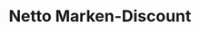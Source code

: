 ---
title: "Netto Marken-Discount"
url: /weida/netto-marken-discount-turmstrasse/
shop: Supermarkt
---